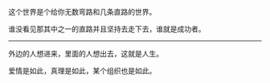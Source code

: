 这个世界是个给你无数弯路和几条直路的世界。

谁没看见那其中之一的直路并且坚持去走下去，谁就是成功者。
___
外边的人想进来，里面的人想出去，这就是人生。

爱情是如此，真理是如此，某个组织也是如此。